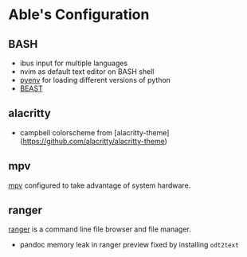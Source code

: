 # Able's Configuration

## BASH
- ibus input for multiple languages
- nvim as default text editor on BASH shell
- [pyenv](https://github.com/pyenv/pyenv) for loading different versions of python
- [BEAST](http://beast.community/install_on_unix)

## alacritty
- campbell colorscheme from [alacritty-theme] (https://github.com/alacritty/alacritty-theme)

## mpv 
[mpv](https://github.com/mpv-player/mpv) configured to take advantage of system hardware.
## ranger
 [ranger](https://github.com/ranger/ranger) is a command line file browser and file manager.

- pandoc memory leak in ranger preview fixed by installing `odt2text`
